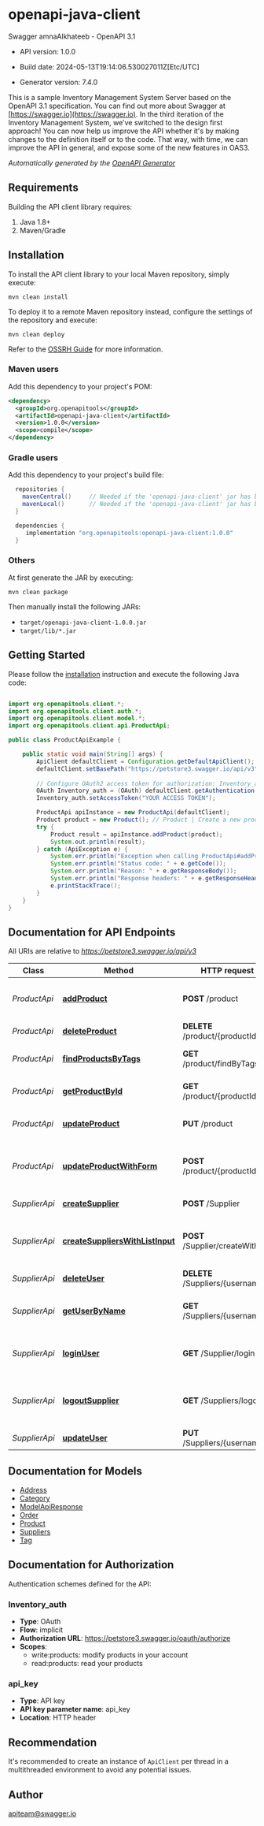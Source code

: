# openapi-java-client

Swagger amnaAlkhateeb - OpenAPI 3.1

- API version: 1.0.0

- Build date: 2024-05-13T19:14:06.530027011Z[Etc/UTC]

- Generator version: 7.4.0

This is a sample  Inventory Management System Server based on the OpenAPI 3.1 specification.  You can find out more about
Swagger at [https://swagger.io](https://swagger.io). In the third iteration of the  Inventory Management System, we've switched to the design first approach!
You can now help us improve the API whether it's by making changes to the definition itself or to the code.
That way, with time, we can improve the API in general, and expose some of the new features in OAS3.


*Automatically generated by the [OpenAPI Generator](https://openapi-generator.tech)*

## Requirements

Building the API client library requires:

1. Java 1.8+
2. Maven/Gradle

## Installation

To install the API client library to your local Maven repository, simply execute:

```shell
mvn clean install
```

To deploy it to a remote Maven repository instead, configure the settings of the repository and execute:

```shell
mvn clean deploy
```

Refer to the [OSSRH Guide](http://central.sonatype.org/pages/ossrh-guide.html) for more information.

### Maven users

Add this dependency to your project's POM:

```xml
<dependency>
  <groupId>org.openapitools</groupId>
  <artifactId>openapi-java-client</artifactId>
  <version>1.0.0</version>
  <scope>compile</scope>
</dependency>
```

### Gradle users

Add this dependency to your project's build file:

```groovy
  repositories {
    mavenCentral()     // Needed if the 'openapi-java-client' jar has been published to maven central.
    mavenLocal()       // Needed if the 'openapi-java-client' jar has been published to the local maven repo.
  }

  dependencies {
     implementation "org.openapitools:openapi-java-client:1.0.0"
  }
```

### Others

At first generate the JAR by executing:

```shell
mvn clean package
```

Then manually install the following JARs:

- `target/openapi-java-client-1.0.0.jar`
- `target/lib/*.jar`

## Getting Started

Please follow the [installation](#installation) instruction and execute the following Java code:

```java

import org.openapitools.client.*;
import org.openapitools.client.auth.*;
import org.openapitools.client.model.*;
import org.openapitools.client.api.ProductApi;

public class ProductApiExample {

    public static void main(String[] args) {
        ApiClient defaultClient = Configuration.getDefaultApiClient();
        defaultClient.setBasePath("https://petstore3.swagger.io/api/v3");
        
        // Configure OAuth2 access token for authorization: Inventory_auth
        OAuth Inventory_auth = (OAuth) defaultClient.getAuthentication("Inventory_auth");
        Inventory_auth.setAccessToken("YOUR ACCESS TOKEN");

        ProductApi apiInstance = new ProductApi(defaultClient);
        Product product = new Product(); // Product | Create a new product in the  Inventory
        try {
            Product result = apiInstance.addProduct(product);
            System.out.println(result);
        } catch (ApiException e) {
            System.err.println("Exception when calling ProductApi#addProduct");
            System.err.println("Status code: " + e.getCode());
            System.err.println("Reason: " + e.getResponseBody());
            System.err.println("Response headers: " + e.getResponseHeaders());
            e.printStackTrace();
        }
    }
}

```

## Documentation for API Endpoints

All URIs are relative to *https://petstore3.swagger.io/api/v3*

Class | Method | HTTP request | Description
------------ | ------------- | ------------- | -------------
*ProductApi* | [**addProduct**](docs/ProductApi.md#addProduct) | **POST** /product | Add a new product to the  Inventory
*ProductApi* | [**deleteProduct**](docs/ProductApi.md#deleteProduct) | **DELETE** /product/{productId} | Deletes a product
*ProductApi* | [**findProductsByTags**](docs/ProductApi.md#findProductsByTags) | **GET** /product/findByTags | Finds Products by tags
*ProductApi* | [**getProductById**](docs/ProductApi.md#getProductById) | **GET** /product/{productId} | Find product by ID
*ProductApi* | [**updateProduct**](docs/ProductApi.md#updateProduct) | **PUT** /product | Update an existing product
*ProductApi* | [**updateProductWithForm**](docs/ProductApi.md#updateProductWithForm) | **POST** /product/{productId} | Updates a product in the store with form data
*SupplierApi* | [**createSupplier**](docs/SupplierApi.md#createSupplier) | **POST** /Supplier | Create Supplier
*SupplierApi* | [**createSuppliersWithListInput**](docs/SupplierApi.md#createSuppliersWithListInput) | **POST** /Supplier/createWithList | Creates list of Suppliers with given input array
*SupplierApi* | [**deleteUser**](docs/SupplierApi.md#deleteUser) | **DELETE** /Suppliers/{username} | Delete Supplier
*SupplierApi* | [**getUserByName**](docs/SupplierApi.md#getUserByName) | **GET** /Suppliers/{username} | Get Supplier by Supplier name
*SupplierApi* | [**loginUser**](docs/SupplierApi.md#loginUser) | **GET** /Supplier/login | Logs Supplier into the system
*SupplierApi* | [**logoutSupplier**](docs/SupplierApi.md#logoutSupplier) | **GET** /Suppliers/logout | Logs out current logged in Supplier session
*SupplierApi* | [**updateUser**](docs/SupplierApi.md#updateUser) | **PUT** /Suppliers/{username} | Update Supplier


## Documentation for Models

 - [Address](docs/Address.md)
 - [Category](docs/Category.md)
 - [ModelApiResponse](docs/ModelApiResponse.md)
 - [Order](docs/Order.md)
 - [Product](docs/Product.md)
 - [Suppliers](docs/Suppliers.md)
 - [Tag](docs/Tag.md)


<a id="documentation-for-authorization"></a>
## Documentation for Authorization


Authentication schemes defined for the API:
<a id="Inventory_auth"></a>
### Inventory_auth


- **Type**: OAuth
- **Flow**: implicit
- **Authorization URL**: https://petstore3.swagger.io/oauth/authorize
- **Scopes**: 
  - write:products: modify products in your account
  - read:products: read your products

<a id="api_key"></a>
### api_key


- **Type**: API key
- **API key parameter name**: api_key
- **Location**: HTTP header


## Recommendation

It's recommended to create an instance of `ApiClient` per thread in a multithreaded environment to avoid any potential issues.

## Author

apiteam@swagger.io

